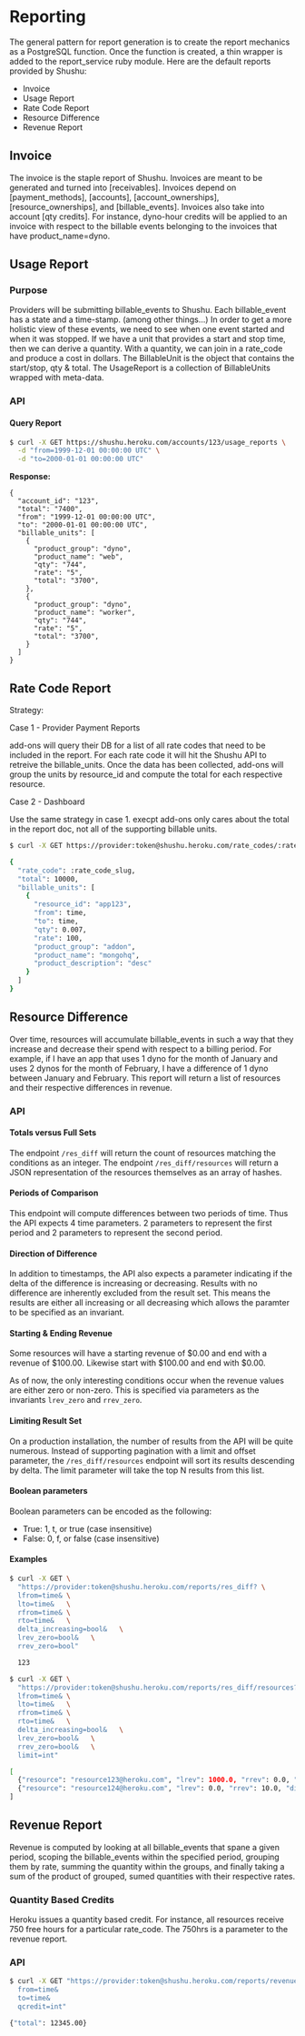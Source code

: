 # Reporting

The general pattern for report generation is to create the report mechanics
as a PostgreSQL function. Once the function is created, a thin wrapper is added
to the report_service ruby module. Here are the default reports provided by Shushu:

* Invoice
* Usage Report
* Rate Code Report
* Resource Difference
* Revenue Report

## Invoice

The invoice is the staple report of Shushu. Invoices are meant to be generated
and turned into [receivables]. Invoices depend on [payment_methods], [accounts],
[account_ownerships], [resource_ownerships], and [billable_events]. Invoices
also take into account [qty credits]. For instance, dyno-hour credits will be
applied to an invoice with respect to the billable events belonging to the
invoices that have product_name=dyno.

## Usage Report

### Purpose

Providers will be submitting billable_events to Shushu. Each billable_event has
a state and a time-stamp. (among other things...) In order to get a more holistic
view of these events, we need to see when one event started and when it was
stopped. If we have a unit that provides a start and stop time, then we can
derive a quantity. With a quantity, we can join in a rate_code and produce a
cost in dollars. The BillableUnit is the object that contains the start/stop,
qty & total. The UsageReport is a collection of BillableUnits wrapped with
meta-data.

### API

#### Query Report

```bash
$ curl -X GET https://shushu.heroku.com/accounts/123/usage_reports \
  -d "from=1999-12-01 00:00:00 UTC" \
  -d "to=2000-01-01 00:00:00 UTC"
```

**Response:**

```
{
  "account_id": "123",
  "total": "7400",
  "from": "1999-12-01 00:00:00 UTC",
  "to": "2000-01-01 00:00:00 UTC",
  "billable_units": [
    {
      "product_group": "dyno",
      "product_name": "web",
      "qty": "744",
      "rate": "5",
      "total": "3700",
    },
    {
      "product_group": "dyno",
      "product_name": "worker",
      "qty": "744",
      "rate": "5",
      "total": "3700",
    }
  ]
}
```

## Rate Code Report

Strategy:

Case 1 - Provider Payment Reports

add-ons will query their DB for a list of all rate codes that need to
be included in the report. For each rate code it will hit the Shushu
API to retreive the billable_units. Once the data has been collected,
add-ons will group the units by resource_id and compute the total for each
respective resource.

Case 2 - Dashboard

Use the same strategy in case 1. execpt add-ons only cares about the total in
the report doc, not all of the supporting billable units.

```bash
$ curl -X GET https://provider:token@shushu.heroku.com/rate_codes/:rate_code_slug/billable_units?from=time&to=time

{
  "rate_code": :rate_code_slug,
  "total": 10000,
  "billable_units": [
    {
      "resource_id": "app123",
      "from": time,
      "to": time,
      "qty": 0.007,
      "rate": 100,
      "product_group": "addon",
      "product_name": "mongohq",
      "product_description": "desc"
    }
  ]
}
```

## Resource Difference

Over time, resources will accumulate billable_events in such a way that
they increase and decrease their spend with respect to a billing period. For
example, if I have an app that uses 1 dyno for the month of January and uses
2 dynos for the month of February, I have a difference of 1 dyno between January
and February. This report will return a list of resources and their
respective differences in revenue.

### API

#### Totals versus Full Sets

The endpoint `/res_diff` will return the count of resources matching
the conditions as an integer.
The endpoint `/res_diff/resources` will return a JSON representation
of the resources themselves as an array of hashes.  

#### Periods of Comparison

This endpoint will compute differences between two periods of time. Thus the API
expects 4 time parameters. 2 parameters to represent the first period and 2
parameters to represent the second period.

#### Direction of Difference

In addition to timestamps, the API also
expects a parameter indicating if the delta of the difference is increasing or decreasing. 
Results with no difference are inherently excluded from the result set.  This
means the results are either all increasing or all decreasing which allows the
paramter to be specified as an invariant.

#### Starting & Ending Revenue

Some resources will have a starting revenue of $0.00 and end with a
revenue of $100.00. Likewise start with $100.00 and end with $0.00.

As of now, the only interesting conditions occur when the revenue values are 
either zero or non-zero.  This is specified via parameters as the invariants 
`lrev_zero` and `rrev_zero`.

#### Limiting Result Set

On a production installation, the number of results from the API
will be quite numerous.  Instead of supporting pagination with a limit
and offset parameter, the `/res_diff/resources` endpoint will sort 
its results descending by delta.  The limit parameter will take the
top N results from this list.  

#### Boolean parameters

Boolean parameters can be encoded as the following:

* True: 1, t, or true (case insensitive)
* False: 0, f, or false (case insensitive)

#### Examples

```bash
$ curl -X GET \
  "https://provider:token@shushu.heroku.com/reports/res_diff? \
  lfrom=time& \
  lto=time&   \
  rfrom=time& \
  rto=time&   \
  delta_increasing=bool&   \
  lrev_zero=bool&   \
  rrev_zero=bool"

  123

$ curl -X GET \
  "https://provider:token@shushu.heroku.com/reports/res_diff/resources? \
  lfrom=time& \
  lto=time&   \
  rfrom=time& \
  rto=time&   \
  delta_increasing=bool&   \
  lrev_zero=bool&   \
  rrev_zero=bool&   \
  limit=int"

[
  {"resource": "resource123@heroku.com", "lrev": 1000.0, "rrev": 0.0, "diff": -1000.0},
  {"resource": "resource124@heroku.com", "lrev": 0.0, "rrev": 10.0, "diff": 10.0}
]
```

## Revenue Report

Revenue is computed by looking at all billable_events that spane a given period,
scoping the billable_events within the specified period, grouping them by rate,
summing the quantity within the groups, and finally taking a sum of the product
of grouped, sumed quantities with their respective rates.

### Quantity Based Credits

Heroku issues a quantity based credit. For instance, all resources receive
750 free hours for a particular rate_code. The 750hrs is a parameter to the
revenue report.

### API

```bash
$ curl -X GET "https://provider:token@shushu.heroku.com/reports/revenue \
  from=time&
  to=time&
  qcredit=int"

{"total": 12345.00}
```
